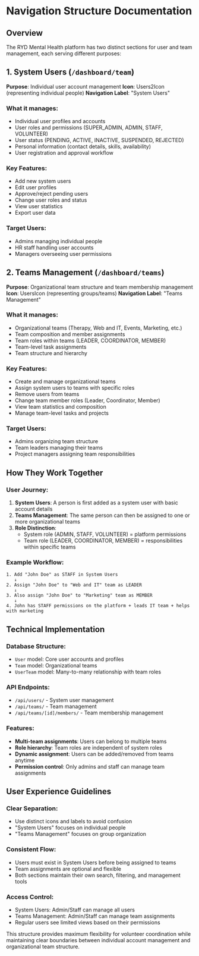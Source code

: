 # Navigation Structure Documentation

## Overview

The RYD Mental Health platform has two distinct sections for user and team management, each serving different purposes:

## 1. System Users (`/dashboard/team`)

**Purpose**: Individual user account management
**Icon**: Users2Icon (representing individual people)
**Navigation Label**: "System Users"

### What it manages:
- Individual user profiles and accounts
- User roles and permissions (SUPER_ADMIN, ADMIN, STAFF, VOLUNTEER)
- User status (PENDING, ACTIVE, INACTIVE, SUSPENDED, REJECTED)
- Personal information (contact details, skills, availability)
- User registration and approval workflow

### Key Features:
- Add new system users
- Edit user profiles
- Approve/reject pending users
- Change user roles and status
- View user statistics
- Export user data

### Target Users:
- Admins managing individual people
- HR staff handling user accounts
- Managers overseeing user permissions

## 2. Teams Management (`/dashboard/teams`)

**Purpose**: Organizational team structure and team membership management
**Icon**: UsersIcon (representing groups/teams)
**Navigation Label**: "Teams Management"

### What it manages:
- Organizational teams (Therapy, Web and IT, Events, Marketing, etc.)
- Team composition and member assignments
- Team roles within teams (LEADER, COORDINATOR, MEMBER)
- Team-level task assignments
- Team structure and hierarchy

### Key Features:
- Create and manage organizational teams
- Assign system users to teams with specific roles
- Remove users from teams
- Change team member roles (Leader, Coordinator, Member)
- View team statistics and composition
- Manage team-level tasks and projects

### Target Users:
- Admins organizing team structure
- Team leaders managing their teams
- Project managers assigning team responsibilities

## How They Work Together

### User Journey:
1. **System Users**: A person is first added as a system user with basic account details
2. **Teams Management**: The same person can then be assigned to one or more organizational teams
3. **Role Distinction**: 
   - System role (ADMIN, STAFF, VOLUNTEER) = platform permissions
   - Team role (LEADER, COORDINATOR, MEMBER) = responsibilities within specific teams

### Example Workflow:
```
1. Add "John Doe" as STAFF in System Users
   ↓
2. Assign "John Doe" to "Web and IT" team as LEADER
   ↓ 
3. Also assign "John Doe" to "Marketing" team as MEMBER
   ↓
4. John has STAFF permissions on the platform + leads IT team + helps with marketing
```

## Technical Implementation

### Database Structure:
- `User` model: Core user accounts and profiles
- `Team` model: Organizational teams
- `UserTeam` model: Many-to-many relationship with team roles

### API Endpoints:
- `/api/users/` - System user management
- `/api/teams/` - Team management
- `/api/teams/[id]/members/` - Team membership management

### Features:
- **Multi-team assignments**: Users can belong to multiple teams
- **Role hierarchy**: Team roles are independent of system roles
- **Dynamic assignment**: Users can be added/removed from teams anytime
- **Permission control**: Only admins and staff can manage team assignments

## User Experience Guidelines

### Clear Separation:
- Use distinct icons and labels to avoid confusion
- "System Users" focuses on individual people
- "Teams Management" focuses on group organization

### Consistent Flow:
- Users must exist in System Users before being assigned to teams
- Team assignments are optional and flexible
- Both sections maintain their own search, filtering, and management tools

### Access Control:
- System Users: Admin/Staff can manage all users
- Teams Management: Admin/Staff can manage team assignments
- Regular users see limited views based on their permissions

This structure provides maximum flexibility for volunteer coordination while maintaining clear boundaries between individual account management and organizational team structure. 